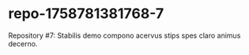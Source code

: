 # repo-1758781381768-7
Repository #7: Stabilis demo compono acervus stips spes claro animus decerno.
